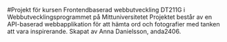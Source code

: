 #Projekt för kursen Frontendbaserad webbutveckling DT211G i Webbutvecklingsprogrammet på Mittuniversitetet
Projektet består av en API-baserad webbapplikation för att hämta ord och fotografier med tanken att vara inspirerande. Skapat av Anna Danielsson, anda2406.
